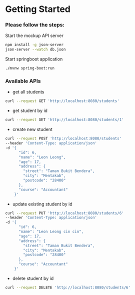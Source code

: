 # Getting Started

### Please follow the steps:

Start the mockup API server
```sh  
npm install -g json-server
json-server --watch db.json
```  

Start springboot application
```sh
./mvnw spring-boot:run
```

### Available APIs
- get all students
```bash
curl --request GET 'http://localhost:8080/students'
```
- get student by id
```bash
curl --request GET 'http://localhost:8080/students/1'
```
- create new student
```bash
curl --request POST 'http://localhost:8080/students'
--header 'Content-Type: application/json'
-d '{
      "id": 6,
      "name": "Leon Leong",
      "age": 17,
      "address": {
        "street": "Taman Bukit Bendera",
        "city": "Mentakab",
        "postcode": "28400"
      },
      "course": "Accountant"
    }'
```
- update existing student by id
```bash
curl --request PUT 'http://localhost:8080/students/6'
--header 'Content-Type: application/json'
-d '{
      "id": 6,
      "name": "Leon Leong cin cin",
      "age": 17,
      "address": {
        "street": "Taman Bukit Bendera",
        "city": "Mentakab",
        "postcode": "28400"
      },
      "course": "Accountant"
    }'
```
- delete student by id
```bash
curl --request DELETE 'http://localhost:8080/students/6'
```
